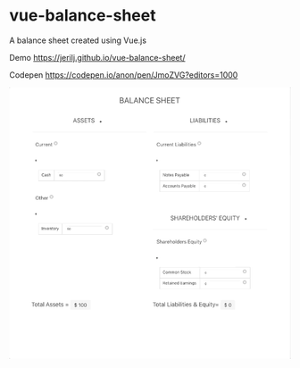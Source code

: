 # vue-balance-sheet
A balance sheet created using Vue.js

Demo https://jerilj.github.io/vue-balance-sheet/ 

Codepen https://codepen.io/anon/pen/JmoZVG?editors=1000

![](doc_2.gif)
